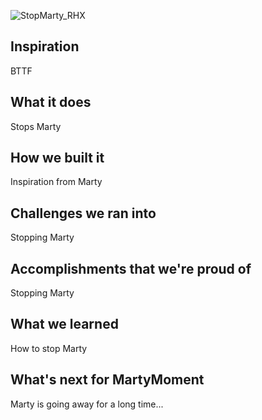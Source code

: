 ![StopMarty_RHX](https://github.com/user-attachments/assets/ad4f4d35-2083-45b4-af16-cc4f3e9e3853)
## Inspiration
BTTF

## What it does
 Stops Marty
## How we built it
Inspiration from Marty
## Challenges we ran into
Stopping Marty
## Accomplishments that we're proud of
Stopping Marty
## What we learned
How to stop Marty
## What's next for MartyMoment
Marty is going away for a long time...

